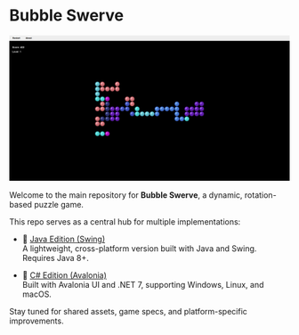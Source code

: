 # Bubble Swerve

![Bubble Swerve](preview.png)

Welcome to the main repository for **Bubble Swerve**, a dynamic, rotation-based puzzle game.

This repo serves as a central hub for multiple implementations:

- 🎯 [Java Edition (Swing)](https://github.com/scottrodeo/bubble-swerve-java)  
  A lightweight, cross-platform version built with Java and Swing. Requires Java 8+.

- 🧩 [C# Edition (Avalonia)](https://github.com/scottrodeo/bubble-swerve-csharp)  
  Built with Avalonia UI and .NET 7, supporting Windows, Linux, and macOS.

Stay tuned for shared assets, game specs, and platform-specific improvements.

